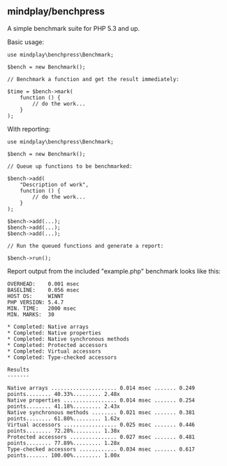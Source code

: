 mindplay/benchpress
----------------

A simple benchmark suite for PHP 5.3 and up.



Basic usage:

    use mindplay\benchpress\Benchmark;

    $bench = new Benchmark();

    // Benchmark a function and get the result immediately:

    $time = $bench->mark(
        function () {
            // do the work...
        }
    );

With reporting:

    use mindplay\benchpress\Benchmark;

    $bench = new Benchmark();

    // Queue up functions to be benchmarked:

    $bench->add(
        "Description of work",
        function () {
            // do the work...
        }
    );

    $bench->add(...);
    $bench->add(...);
    $bench->add(...);

    // Run the queued functions and generate a report:

    $bench->run();

Report output from the included "example.php" benchmark looks like this:

    OVERHEAD:    0.001 msec
    BASELINE:    0.056 msec
    HOST OS:     WINNT
    PHP VERSION: 5.4.7
    MIN. TIME:   2000 msec
    MIN. MARKS:  30

    * Completed: Native arrays
    * Completed: Native properties
    * Completed: Native synchronous methods
    * Completed: Protected accessors
    * Completed: Virtual accessors
    * Completed: Type-checked accessors

    Results
    -------

    Native arrays ..................... 0.014 msec ....... 0.249 points........ 40.33%......... 2.48x
    Native properties ................. 0.014 msec ....... 0.254 points........ 41.18%......... 2.43x
    Native synchronous methods ........ 0.021 msec ....... 0.381 points........ 61.80%......... 1.62x
    Virtual accessors ................. 0.025 msec ....... 0.446 points........ 72.28%......... 1.38x
    Protected accessors ............... 0.027 msec ....... 0.481 points........ 77.89%......... 1.28x
    Type-checked accessors ............ 0.034 msec ....... 0.617 points....... 100.00%......... 1.00x
